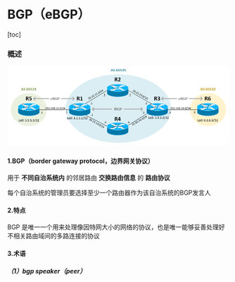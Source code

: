# BGP（eBGP）
[toc]

### 概述

![](./imgs/bgp_01.png)

#### 1.BGP（border gateway protocol，边界网关协议）
用于 **不同自治系统内** 的邻居路由 **交换路由信息** 的 **路由协议**

每个自治系统的管理员要选择至少一个路由器作为该自治系统的BGP发言人

#### 2.特点
BGP 是唯一一个用来处理像因特网大小的网络的协议，也是唯一能够妥善处理好不相关路由域间的多路连接的协议

#### 3.术语

##### （1）bgp speaker（peer）
